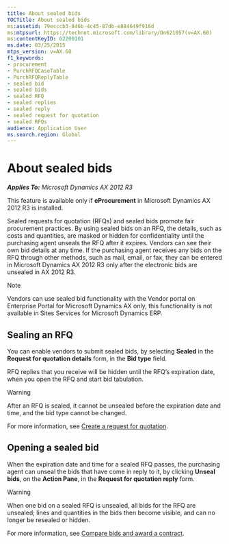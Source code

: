 ```yaml
---
title: About sealed bids
TOCTitle: About sealed bids
ms:assetid: 79ecccb3-846b-4c45-87db-e884649f916d
ms:mtpsurl: https://technet.microsoft.com/library/Dn621057(v=AX.60)
ms:contentKeyID: 62200101
ms.date: 03/25/2015
mtps_version: v=AX.60
f1_keywords:
- procurement
- PurchRFQCaseTable
- PurchRFQReplyTable
- sealed bid
- sealed bids
- sealed RFQ
- sealed replies
- sealed reply
- sealed request for quotation
- sealed RFQs
audience: Application User
ms.search.region: Global
---
```


# About sealed bids 


_**Applies To:** Microsoft Dynamics AX 2012 R3_

This feature is available only if **eProcurement** in Microsoft Dynamics AX 2012 R3 is installed.

Sealed requests for quotation (RFQs) and sealed bids promote fair procurement practices. By using sealed bids on an RFQ, the details, such as costs and quantities, are masked or hidden for confidentiality until the purchasing agent unseals the RFQ after it expires. Vendors can see their own bid details at any time. If the purchasing agent receives any bids on the RFQ through other methods, such as mail, email, or fax, they can be entered in Microsoft Dynamics AX 2012 R3 only after the electronic bids are unsealed in AX 2012 R3.


> [!NOTE]
> <P>Vendors can use sealed bid functionality with the Vendor portal on Enterprise Portal for Microsoft Dynamics AX only, this functionality is not available in Sites Services for Microsoft Dynamics ERP.</P>



## Sealing an RFQ

You can enable vendors to submit sealed bids, by selecting **Sealed** in the **Request for quotation details** form, in the **Bid type** field.

RFQ replies that you receive will be hidden until the RFQ’s expiration date, when you open the RFQ and start bid tabulation.


> [!WARNING]
> <P>After an RFQ is sealed, it cannot be unsealed before the expiration date and time, and the bid type cannot be changed.</P>



For more information, see [Create a request for quotation](create-a-request-for-quotation.md).

## Opening a sealed bid

When the expiration date and time for a sealed RFQ passes, the purchasing agent can unseal the bids that have come in reply to it, by clicking **Unseal bids**, on the **Action Pane**, in the **Request for quotation reply** form.


> [!WARNING]
> <P>When one bid on a sealed RFQ is unsealed, all bids for the RFQ are unsealed; lines and quantities in the bids then become visible, and can no longer be resealed or hidden.</P>



For more information, see [Compare bids and award a contract](compare-bids-and-award-a-contract.md).

  


